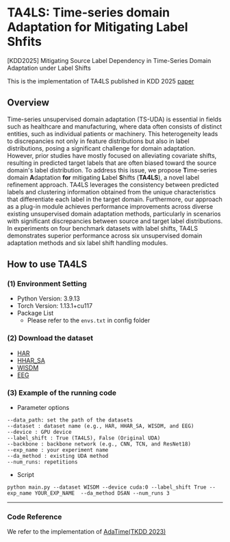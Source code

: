 # TA4LS: Time-series domain Adaptation for Mitigating Label Shfits

[KDD2025] Mitigating Source Label Dependency in Time-Series Domain Adaptation under Label Shifts

This is the implementation of TA4LS published in KDD 2025 [paper](https://dl.acm.org/doi/10.1145/3711896.3737050)

## Overview 
Time-series unsupervised domain adaptation (TS-UDA) is essential in fields such as healthcare and manufacturing, where data often consists of distinct entities, such as individual patients or machinery. This heterogeneity leads to discrepancies not only in feature distributions but also in label distributions, posing a significant challenge for domain adaptation. However, prior studies have mostly focused on alleviating covariate shifts, resulting in predicted target labels that are often biased toward the source domain's label distribution. To address this issue, we propose **T**ime-series domain **A**daptation **for** mitigating **L**abel **S**hifts (**TA4LS**), a novel label refinement approach. TA4LS leverages the consistency between predicted labels and clustering information obtained from the unique characteristics that differentiate each label in the target domain. Furthermore, our approach as a plug-in module achieves performance improvements across diverse existing unsupervised domain adaptation methods, particularly in scenarios with significant discrepancies between source and target label distributions. In experiments on four benchmark datasets with label shifts, TA4LS demonstrates superior performance across six unsupervised domain adaptation methods and six label shift handling modules.


## How to use TA4LS

### (1) Environment Setting
- Python Version: 3.9.13
- Torch Version: 1.13.1+cu117
- Package List
  - Please refer to the `envs.txt` in config folder

### (2) Download the dataset
- [HAR](https://researchdata.ntu.edu.sg/dataset.xhtml?persistentId=doi:10.21979/N9/0SYHTZ)
- [HHAR_SA](https://researchdata.ntu.edu.sg/dataset.xhtml?persistentId=doi:10.21979/N9/OWDFXO)
- [WISDM](https://researchdata.ntu.edu.sg/dataset.xhtml?persistentId=doi:10.21979/N9/KJWE5B)
- [EEG](https://researchdata.ntu.edu.sg/dataset.xhtml?persistentId=doi:10.21979/N9/UD1IM9)


### (3) Example of the running code

* Parameter options
```
--data_path: set the path of the datasets
--dataset : dataset name (e.g., HAR, HHAR_SA, WISDM, and EEG)
--device : GPU device
--label_shift : True (TA4LS), False (Original UDA)
--backbone : backbone network (e.g., CNN, TCN, and ResNet18)
--exp_name : your experiment name
--da_method : existing UDA method
--num_runs: repetitions
```


* Script
```
python main.py --dataset WISDM --device cuda:0 --label_shift True --exp_name YOUR_EXP_NAME  --da_method DSAN --num_runs 3
```


---

### Code Reference
We refer to the implementation of [AdaTime(TKDD 2023)](https://github.com/emadeldeen24/AdaTime)
 
 
 
 
 
 
 
 
 
 
 
 
 
 
 
 
 
 
 
 
 
 
 
 
 
 
 
 
 
 
 
 
 
 
 
 
 
 
 
 
 
 
 
 
 
 
 
 
 
 
 
 
 
 
 
 
 
 
 
 
 
 
 
 
 
 
 
 
 
